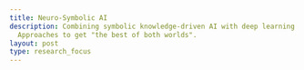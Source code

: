 ```yaml
---
title: Neuro-Symbolic AI
description: Combining symbolic knowledge-driven AI with deep learning
  Approaches to get "the best of both worlds".
layout: post
type: research_focus
---
```

